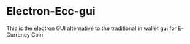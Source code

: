 # Electron-Ecc-gui
This is the electron GUI alternative to the traditional in wallet gui for E-Currency Coin

